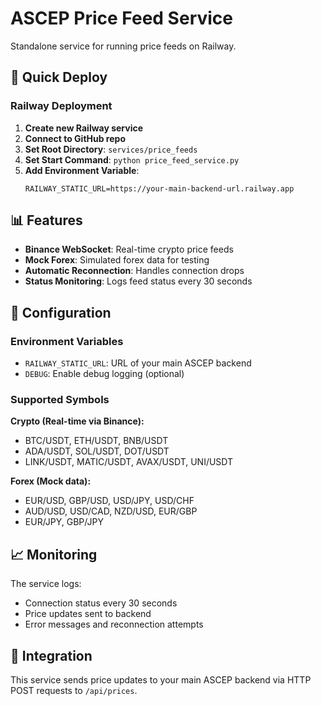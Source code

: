 # ASCEP Price Feed Service

Standalone service for running price feeds on Railway.

## 🚀 Quick Deploy

### Railway Deployment

1. **Create new Railway service**
2. **Connect to GitHub repo**
3. **Set Root Directory**: `services/price_feeds`
4. **Set Start Command**: `python price_feed_service.py`
5. **Add Environment Variable**:
   ```
   RAILWAY_STATIC_URL=https://your-main-backend-url.railway.app
   ```

## 📊 Features

- **Binance WebSocket**: Real-time crypto price feeds
- **Mock Forex**: Simulated forex data for testing
- **Automatic Reconnection**: Handles connection drops
- **Status Monitoring**: Logs feed status every 30 seconds

## 🔧 Configuration

### Environment Variables

- `RAILWAY_STATIC_URL`: URL of your main ASCEP backend
- `DEBUG`: Enable debug logging (optional)

### Supported Symbols

**Crypto (Real-time via Binance):**
- BTC/USDT, ETH/USDT, BNB/USDT
- ADA/USDT, SOL/USDT, DOT/USDT
- LINK/USDT, MATIC/USDT, AVAX/USDT, UNI/USDT

**Forex (Mock data):**
- EUR/USD, GBP/USD, USD/JPY, USD/CHF
- AUD/USD, USD/CAD, NZD/USD, EUR/GBP
- EUR/JPY, GBP/JPY

## 📈 Monitoring

The service logs:
- Connection status every 30 seconds
- Price updates sent to backend
- Error messages and reconnection attempts

## 🔗 Integration

This service sends price updates to your main ASCEP backend via HTTP POST requests to `/api/prices`. 